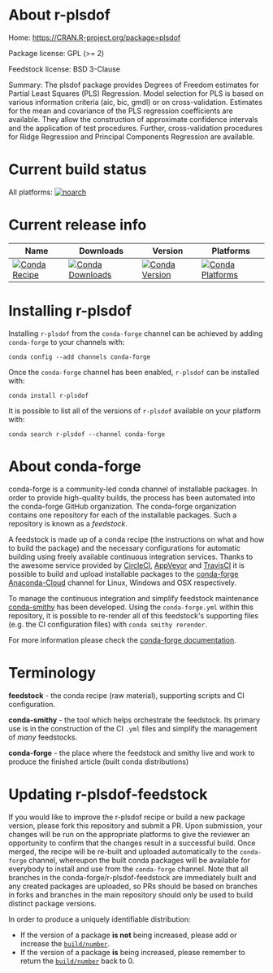 About r-plsdof
==============

Home: https://CRAN.R-project.org/package=plsdof

Package license: GPL (>= 2)

Feedstock license: BSD 3-Clause

Summary: The plsdof package provides Degrees of Freedom estimates for Partial Least Squares (PLS) Regression. Model selection for PLS is based on various information criteria (aic, bic, gmdl) or on cross-validation. Estimates for the mean and covariance of the PLS regression coefficients are available. They allow the construction of approximate confidence intervals and the application of test procedures. Further, cross-validation procedures for Ridge Regression and Principal Components Regression are available.



Current build status
====================

All platforms:
[![noarch](https://img.shields.io/circleci/project/github/conda-forge/r-plsdof-feedstock/master.svg?label=noarch)](https://circleci.com/gh/conda-forge/r-plsdof-feedstock)

Current release info
====================

| Name | Downloads | Version | Platforms |
| --- | --- | --- | --- |
| [![Conda Recipe](https://img.shields.io/badge/recipe-r--plsdof-green.svg)](https://anaconda.org/conda-forge/r-plsdof) | [![Conda Downloads](https://img.shields.io/conda/dn/conda-forge/r-plsdof.svg)](https://anaconda.org/conda-forge/r-plsdof) | [![Conda Version](https://img.shields.io/conda/vn/conda-forge/r-plsdof.svg)](https://anaconda.org/conda-forge/r-plsdof) | [![Conda Platforms](https://img.shields.io/conda/pn/conda-forge/r-plsdof.svg)](https://anaconda.org/conda-forge/r-plsdof) |

Installing r-plsdof
===================

Installing `r-plsdof` from the `conda-forge` channel can be achieved by adding `conda-forge` to your channels with:

```
conda config --add channels conda-forge
```

Once the `conda-forge` channel has been enabled, `r-plsdof` can be installed with:

```
conda install r-plsdof
```

It is possible to list all of the versions of `r-plsdof` available on your platform with:

```
conda search r-plsdof --channel conda-forge
```


About conda-forge
=================

conda-forge is a community-led conda channel of installable packages.
In order to provide high-quality builds, the process has been automated into the
conda-forge GitHub organization. The conda-forge organization contains one repository
for each of the installable packages. Such a repository is known as a *feedstock*.

A feedstock is made up of a conda recipe (the instructions on what and how to build
the package) and the necessary configurations for automatic building using freely
available continuous integration services. Thanks to the awesome service provided by
[CircleCI](https://circleci.com/), [AppVeyor](https://www.appveyor.com/)
and [TravisCI](https://travis-ci.org/) it is possible to build and upload installable
packages to the [conda-forge](https://anaconda.org/conda-forge)
[Anaconda-Cloud](https://anaconda.org/) channel for Linux, Windows and OSX respectively.

To manage the continuous integration and simplify feedstock maintenance
[conda-smithy](https://github.com/conda-forge/conda-smithy) has been developed.
Using the ``conda-forge.yml`` within this repository, it is possible to re-render all of
this feedstock's supporting files (e.g. the CI configuration files) with ``conda smithy rerender``.

For more information please check the [conda-forge documentation](https://conda-forge.org/docs/).

Terminology
===========

**feedstock** - the conda recipe (raw material), supporting scripts and CI configuration.

**conda-smithy** - the tool which helps orchestrate the feedstock.
                   Its primary use is in the construction of the CI ``.yml`` files
                   and simplify the management of *many* feedstocks.

**conda-forge** - the place where the feedstock and smithy live and work to
                  produce the finished article (built conda distributions)


Updating r-plsdof-feedstock
===========================

If you would like to improve the r-plsdof recipe or build a new
package version, please fork this repository and submit a PR. Upon submission,
your changes will be run on the appropriate platforms to give the reviewer an
opportunity to confirm that the changes result in a successful build. Once
merged, the recipe will be re-built and uploaded automatically to the
`conda-forge` channel, whereupon the built conda packages will be available for
everybody to install and use from the `conda-forge` channel.
Note that all branches in the conda-forge/r-plsdof-feedstock are
immediately built and any created packages are uploaded, so PRs should be based
on branches in forks and branches in the main repository should only be used to
build distinct package versions.

In order to produce a uniquely identifiable distribution:
 * If the version of a package **is not** being increased, please add or increase
   the [``build/number``](https://conda.io/docs/user-guide/tasks/build-packages/define-metadata.html#build-number-and-string).
 * If the version of a package **is** being increased, please remember to return
   the [``build/number``](https://conda.io/docs/user-guide/tasks/build-packages/define-metadata.html#build-number-and-string)
   back to 0.
